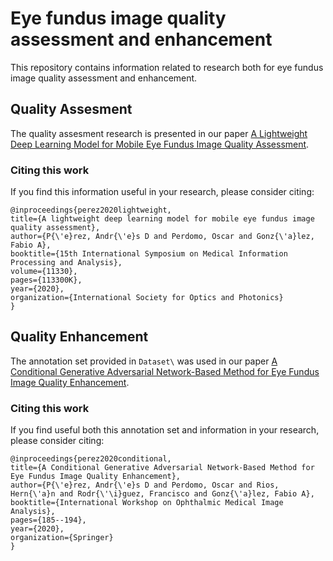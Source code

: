 # Eye fundus image quality assessment and enhancement
This repository contains information related to research both for eye fundus image quality assessment and enhancement.

## Quality Assesment

The quality assesment research is presented in our paper [A Lightweight Deep Learning Model for Mobile Eye Fundus Image Quality Assessment](https://www.spiedigitallibrary.org/conference-proceedings-of-spie/11330/113300K/A-lightweight-deep-learning-model-for-mobile-eye-fundus-image/10.1117/12.2547126.short?SSO=1).

### Citing this work

If you find this information useful in your research, please consider citing:
    
    @inproceedings{perez2020lightweight,
    title={A lightweight deep learning model for mobile eye fundus image quality assessment},
    author={P{\'e}rez, Andr{\'e}s D and Perdomo, Oscar and Gonz{\'a}lez, Fabio A},
    booktitle={15th International Symposium on Medical Information Processing and Analysis},
    volume={11330},
    pages={113300K},
    year={2020},
    organization={International Society for Optics and Photonics}
    }


## Quality Enhancement

The annotation set provided in `Dataset\` was used in our paper [A Conditional Generative Adversarial Network-Based Method for Eye Fundus Image Quality Enhancement](https://link.springer.com/chapter/10.1007/978-3-030-63419-3_19).

### Citing this work

If you find useful both this annotation set and information in your research, please consider citing:
    
    @inproceedings{perez2020conditional,
    title={A Conditional Generative Adversarial Network-Based Method for Eye Fundus Image Quality Enhancement},
    author={P{\'e}rez, Andr{\'e}s D and Perdomo, Oscar and Rios, Hern{\'a}n and Rodr{\'\i}guez, Francisco and Gonz{\'a}lez, Fabio A},
    booktitle={International Workshop on Ophthalmic Medical Image Analysis},
    pages={185--194},
    year={2020},
    organization={Springer}
    }
